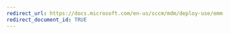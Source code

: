 ```yaml
---
redirect_url: https://docs.microsoft.com/en-us/sccm/mdm/deploy-use/emm-device-compliance-policies
redirect_document_id: TRUE
---
```

